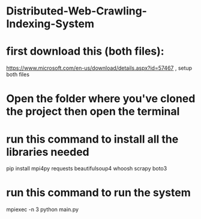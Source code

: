 # Distributed-Web-Crawling-Indexing-System

# first download this (both files): 
https://www.microsoft.com/en-us/download/details.aspx?id=57467
, setup both files

# Open the folder where you've cloned the project then open the terminal
# run this command to install all the libraries needed
pip install mpi4py requests beautifulsoup4 whoosh scrapy boto3
# run this command to run the system
mpiexec -n 3 python main.py
